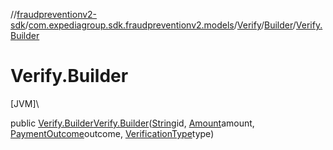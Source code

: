 //[fraudpreventionv2-sdk](../../../../index.md)/[com.expediagroup.sdk.fraudpreventionv2.models](../../index.md)/[Verify](../index.md)/[Builder](index.md)/[Verify.Builder](-verify.-builder.md)

# Verify.Builder

[JVM]\

public [Verify.Builder](index.md)[Verify.Builder](-verify.-builder.md)([String](https://docs.oracle.com/javase/8/docs/api/java/lang/String.html)id, [Amount](../../-amount/index.md)amount, [PaymentOutcome](../../-payment-outcome/index.md)outcome, [VerificationType](../../-verification-type/index.md)type)
